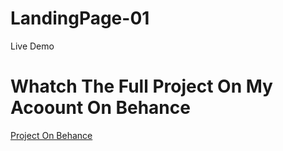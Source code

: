 # LandingPage-01
Live Demo
<h1>Whatch The Full Project On My Acoount On Behance</h1>
<a href="https://www.behance.net/gallery/151226669/Website-Design-Landing-Page" target="_blank">Project On Behance</a>
